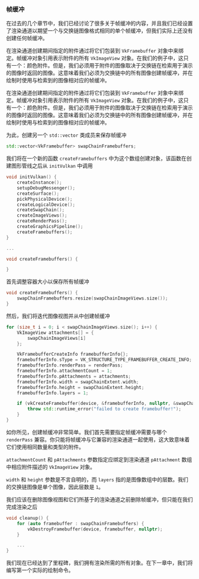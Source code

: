 ### 帧缓冲
在过去的几个章节中，我们已经讨论了很多关于帧缓冲的内容，并且我们已经设置了渲染通道以期望一个与交换链图像格式相同的单个帧缓冲，但我们实际上还没有创建任何帧缓冲。

在渲染通道创建期间指定的附件通过将它们包装到 `VkFramebuffer` 对象中来绑定。帧缓冲对象引用表示附件的所有 `VkImageView` 对象。在我们的例子中，这只有一个：颜色附件。但是，我们必须用于附件的图像取决于交换链在检索用于演示的图像时返回的图像。这意味着我们必须为交换链中的所有图像创建帧缓冲，并在绘制时使用与检索到的图像相对应的帧缓冲。

在渲染通道创建期间指定的附件通过将它们包装到 `VkFramebuffer` 对象中来绑定。帧缓冲对象引用表示附件的所有 `VkImageView` 对象。在我们的例子中，这只有一个：颜色附件。但是，我们必须用于附件的图像取决于交换链在检索用于演示的图像时返回的图像。这意味着我们必须为交换链中的所有图像创建帧缓冲，并在绘制时使用与检索到的图像相对应的帧缓冲。

为此，创建另一个 `std::vector` 类成员来保存帧缓冲
```c++
std::vector<VkFramebuffer> swapChainFramebuffers;
```
我们将在一个新的函数 `createFramebuffers` 中为这个数组创建对象，该函数在创建图形管线之后从 `initVulkan` 中调用
```c++
void initVulkan() {
    createInstance();
    setupDebugMessenger();
    createSurface();
    pickPhysicalDevice();
    createLogicalDevice();
    createSwapChain();
    createImageViews();
    createRenderPass();
    createGraphicsPipeline();
    createFramebuffers();
}

...

void createFramebuffers() {

}
```
首先调整容器大小以保存所有帧缓冲
```c++
void createFramebuffers() {
    swapChainFramebuffers.resize(swapChainImageViews.size());
}
```
然后，我们将迭代图像视图并从中创建帧缓冲
```c++
for (size_t i = 0; i < swapChainImageViews.size(); i++) {
    VkImageView attachments[] = {
        swapChainImageViews[i]
    };

    VkFramebufferCreateInfo framebufferInfo{};
    framebufferInfo.sType = VK_STRUCTURE_TYPE_FRAMEBUFFER_CREATE_INFO;
    framebufferInfo.renderPass = renderPass;
    framebufferInfo.attachmentCount = 1;
    framebufferInfo.pAttachments = attachments;
    framebufferInfo.width = swapChainExtent.width;
    framebufferInfo.height = swapChainExtent.height;
    framebufferInfo.layers = 1;

    if (vkCreateFramebuffer(device, &framebufferInfo, nullptr, &swapChainFramebuffers[i]) != VK_SUCCESS) {
        throw std::runtime_error("failed to create framebuffer!");
    }
}
```
如你所见，创建帧缓冲非常简单。我们首先需要指定帧缓冲需要与哪个 `renderPass` 兼容。你只能将帧缓冲与它兼容的渲染通道一起使用，这大致意味着它们使用相同数量和类型的附件。

`attachmentCount` 和 `pAttachments` 参数指定应绑定到渲染通道 `pAttachment` 数组中相应附件描述的 `VkImageView` 对象。

`width` 和 `height` 参数是不言自明的，而 `layers` 指的是图像数组中的层数。我们的交换链图像是单个图像，因此层数是 `1`。

我们应该在删除图像视图和它们所基于的渲染通道之前删除帧缓冲，但只能在我们完成渲染之后
```c++
void cleanup() {
    for (auto framebuffer : swapChainFramebuffers) {
        vkDestroyFramebuffer(device, framebuffer, nullptr);
    }

    ...
}
```
我们现在已经达到了里程碑，我们拥有渲染所需的所有对象。在下一章中，我们将编写第一个实际的绘制命令。